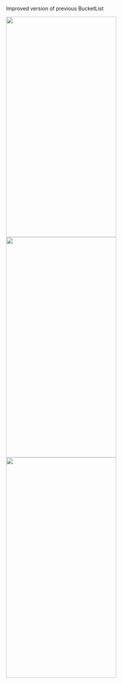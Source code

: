 Improved version of previous BucketList

<img src="https://github.com/gaurav-afk/My-BucketList-App/assets/65609530/80e5db93-546a-484d-a8f7-501b548e94ca" width="300" height="600">
<img src="https://github.com/gaurav-afk/My-BucketList-App/assets/65609530/655bb20a-ce95-4387-b3e3-713d5c98ef1d" width="300" height="600">
<img src="https://github.com/gaurav-afk/My-BucketList-App/assets/65609530/0f06d2e4-2ef1-4fa9-b208-43c45271c783" width="300" height="600">
